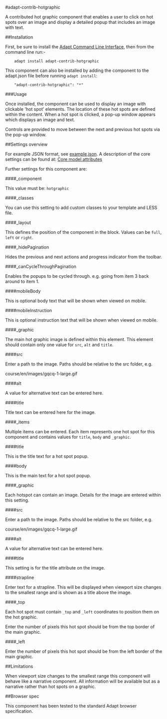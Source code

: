 #adapt-contrib-hotgraphic

A contributed hot graphic component that enables a user to click on hot spots over an image and display a detailed popup that includes an image with text.

##Installation


First, be sure to install the [Adapt Command Line Interface](https://github.com/cajones/adapt-cli), then from the command line run:-

        adapt install adapt-contrib-hotgraphic

This component can also be installed by adding the component to the adapt.json file before running `adapt install`:

        "adapt-contrib-hotgraphic": "*"

###Usage

Once installed, the component can be used to display an image with clickable 'hot spot' elements. The location of these hot spots are defined within the content. When a hot spot is clicked, a pop-up window appears which displays an image and text.

Controls are provided to move between the next and previous hot spots via the pop-up window.

##Settings overview

For example JSON format, see [example.json](https://github.com/adaptlearning/adapt-contrib-hotgraphic/blob/master/example.json). A description of the core settings can be found at: [Core model attributes](https://github.com/adaptlearning/adapt_framework/wiki/Core-model-attributes)

Further settings for this component are:

####_component

This value must be: `hotgraphic`

####_classes

You can use this setting to add custom classes to your template and LESS file.

####_layout

This defines the position of the component in the block. Values can be `full`, `left` or `right`. 

####_hidePagination

Hides the previous and next actions and progress indicator from the toolbar.

####_canCycleThroughPagination

Enables the popups to be cycled through. e.g. going from item 3 back around to item 1.

####mobileBody

This is optional body text that will be shown when viewed on mobile.

####mobileInstruction

This is optional instruction text that will be shown when viewed on mobile.

####_graphic

The main hot graphic image is defined within this element. This element should contain only one value for `src`, `alt` and `title`.

####src

Enter a path to the image. Paths should be relative to the src folder, e.g.

course/en/images/gqcq-1-large.gif

####alt

A value for alternative text can be entered here.

####title

Title text can be entered here for the image.

####_items

Multiple items can be entered. Each item represents one hot spot for this component and contains values for `title`, `body` and `_graphic`.

####title

This is the title text for a hot spot popup.

####body

This is the main text for a hot spot popup.

####_graphic

Each hotspot can contain an image. Details for the image are entered within this setting.

####src

Enter a path to the image. Paths should be relative to the src folder, e.g.

course/en/images/gqcq-1-large.gif

####alt

A value for alternative text can be entered here.

####title

This setting is for the title attribute on the image.

####strapline

Enter text for a strapline. This will be displayed when viewport size changes to the smallest range and is shown as a title above the image.

####_top

Each hot spot must contain `_top` and `_left` coordinates to position them on the hot graphic. 

Enter the number of pixels this hot spot should be from the top border of the main graphic.

####_left

Enter the number of pixels this hot spot should be from the left border of the main graphic.


##Limitations
 
When viewport size changes to the smallest range this component will behave like a narrative component. All information will be available but as a narrative rather than hot spots on a graphic.

##Browser spec

This component has been tested to the standard Adapt browser specification.







